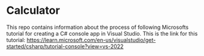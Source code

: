 # Calculator

This repo contains information about the process of following Microsofts tutorial for creating a C# console app in Visual Studio. This is the link for this tutorial:
https://learn.microsoft.com/en-us/visualstudio/get-started/csharp/tutorial-console?view=vs-2022

